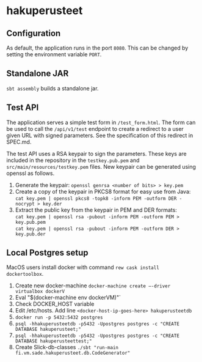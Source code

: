# hakuperusteet

## Configuration

As default, the application runs in the port `8080`. This can be changed by
setting the environment variable `PORT`.

## Standalone JAR

`sbt assembly` builds a standalone jar.

## Test API

The application serves a simple test form in `/test_form.html`. The form can
be used to call the `/api/v1/test` endpoint to create a redirect to a user
given URL with signed parameters. See the specification of this redirect in
SPEC.md.

The test API uses a RSA keypair to sign the parameters. These keys are
included in the repository in the `testkey.pub.pem` and
`src/main/resources/testkey.pem` files. New keypair can be generated using
openssl as follows.

1. Generate the keypair: `openssl genrsa <number of bits> > key.pem`
2. Create a copy of the keypair in PKCS8 format for easy use from Java:  
   `cat key.pem | openssl pkcs8 -topk8 -inform PEM -outform DER -nocrypt > key.der`
3. Extract the public key from the keypair in PEM and DER formats:  
   `cat key.pem | openssl rsa -pubout -inform PEM -outform PEM > key.pub.pem`  
   `cat key.pem | openssl rsa -pubout -inform PEM -outform DER > key.pub.der`

## Local Postgres setup

MacOS users install docker with command `rew cask install dockertoolbox`. 

1. Create new docker-machine `docker-machine create —-driver virtualbox dockerV`
2. Eval "$(docker-machine env dockerVM)"`
3. Check DOCKER_HOST variable
4. Edit /etc/hosts. Add line `<docker-host-ip-goes-here> hakuperusteetdb`
5. `docker run -p 5432:5432 postgres`
6. `psql -hhakuperusteetdb -p5432 -Upostgres postgres -c "CREATE DATABASE hakuperusteet;"`
7. `psql -hhakuperusteetdb -p5432 -Upostgres postgres -c "CREATE DATABASE hakuperusteettest;"`
8. Create Slick-db-classes `./sbt "run-main fi.vm.sade.hakuperusteet.db.CodeGenerator"` 